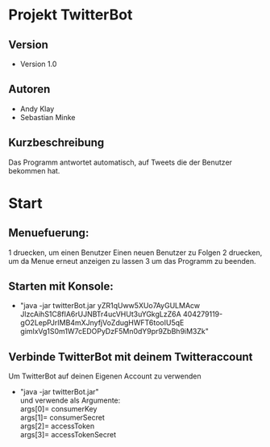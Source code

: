 Projekt TwitterBot
========================

Version
-------
* Version 1.0

Autoren
------- 
* Andy Klay
* Sebastian Minke

Kurzbeschreibung
----------------

Das Programm antwortet automatisch, auf Tweets die der Benutzer bekommen hat.

Start
=====

Menuefuerung:
-------------

1 druecken, um einen Benutzer Einen neuen Benutzer zu Folgen
2 druecken, um da Menue erneut anzeigen zu lassen
3 um das Programm zu beenden.


Starten mit Konsole:
--------------------
* "java -jar twitterBot.jar yZR1qUww5XUo7AyGULMAcw JlzcAihS1C8fIA6rUJNBTr4ucVHUt3uYGkgLzZ6A 404279119-gO2LepPJrIMB4mXJnyfjVoZdugHWFT6tooIU5qE gimlxVg1S0m1W7cEDOPyDzF5Mn0dY9pr9ZbBh9iM3Zk"

Verbinde TwitterBot mit deinem Twitteraccount
---------------------------------------------------

Um TwitterBot auf deinen Eigenen Account zu verwenden
* "java -jar twitterBot.jar"   
und verwende als Argumente:   
args[0]= consumerKey   
args[1]= consumerSecret   
args[2]= accessToken   
args[3]= accessTokenSecret   